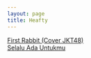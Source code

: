 ```yaml
---
layout: page
title: Heafty
---
```


<div class="htl">
  <a href="/firstrabbit-coverjkt48-heafty">
First Rabbit (Cover JKT48)
  </a>
</div>
<div class="htl">
  <a href="/selaluadauntukmu-heafty">
Selalu Ada Untukmu
  </a>
</div>

